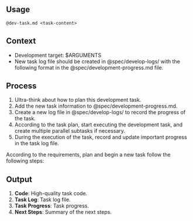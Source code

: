 ## Usage

`@dev-task.md <task-content>`

## Context

- Development target: $ARGUMENTS
- New task log file should be created in @spec/develop-logs/ with the following format in the @spec/development-progress.md file.

## Process

1. Ultra-think about how to plan this development task.
2. Add the new task information to @spec/development-progress.md.
3. Create a new log file in @spec/develop-logs/ to record the progress of the task.
4. According to the task plan, start executing the development task, and create multiple parallel subtasks if necessary.
5. During the execution of the task, record and update important progress in the task log file.

According to the requirements, plan and begin a new task follow the following steps:

## Output

1. **Code**: High-quality task code.
2. **Task Log**: Task log file.
3. **Task Progress**: Task progress.
4. **Next Steps**: Summary of the next steps.
